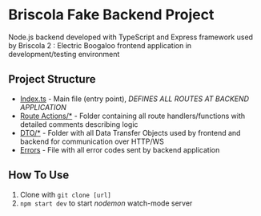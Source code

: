 # Briscola Fake Backend Project
Node.js backend developed with TypeScript and Express framework used by Briscola 2 : Electric Boogaloo frontend application in development/testing environment

## Project Structure
- [Index.ts](/src/index.ts) - Main file (entry point), *DEFINES ALL ROUTES AT BACKEND APPLICATION*
- [Route Actions/*](/src/routes/) - Folder containing all route handlers/functions with detailed comments describing logic
- [DTO/*](/src/dto/) - Folder with all Data Transfer Objects used by frontend and backend for communication over HTTP/WS
- [Errors](/src/error/error-list.ts) - File with all error codes sent by backend application

## How To Use
1. Clone with `git clone [url]`
2. `npm start dev` to start _nodemon_ watch-mode server